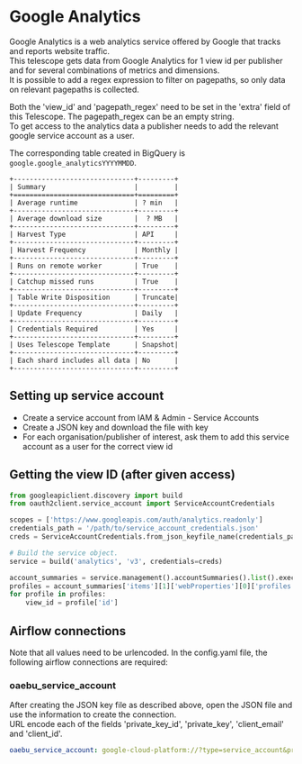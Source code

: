 # Google Analytics

Google Analytics is a web analytics service offered by Google that tracks and reports website traffic.  
This telescope gets data from Google Analytics for 1 view id per publisher and for several combinations of metrics and dimensions.  
It is possible to add a regex expression to filter on pagepaths, so only data on relevant pagepaths is collected.  

Both the 'view_id' and 'pagepath_regex' need to be set in the 'extra' field of this Telescope. The pagepath_regex can be an empty string.  
To get access to the analytics data a publisher needs to add the relevant google service account as a user.

The corresponding table created in BigQuery is `google.google_analyticsYYYYMMDD`.

```eval_rst
+------------------------------+---------+
| Summary                      |         |
+==============================+=========+
| Average runtime              | ? min   |
+------------------------------+---------+
| Average download size        |  ? MB   |
+------------------------------+---------+
| Harvest Type                 | API     |
+------------------------------+---------+
| Harvest Frequency            | Monthly |
+------------------------------+---------+
| Runs on remote worker        | True    |
+------------------------------+---------+
| Catchup missed runs          | True    |
+------------------------------+---------+
| Table Write Disposition      | Truncate|
+------------------------------+---------+
| Update Frequency             | Daily   |
+------------------------------+---------+
| Credentials Required         | Yes     |
+------------------------------+---------+
| Uses Telescope Template      | Snapshot|
+------------------------------+---------+
| Each shard includes all data | No      |
+------------------------------+---------+
```

## Setting up service account
* Create a service account from IAM & Admin - Service Accounts
* Create a JSON key and download the file with key
* For each organisation/publisher of interest, ask them to add this service account as a user for the correct view id

## Getting the view ID (after given access)
```python
from googleapiclient.discovery import build
from oauth2client.service_account import ServiceAccountCredentials

scopes = ['https://www.googleapis.com/auth/analytics.readonly']
credentials_path = '/path/to/service_account_credentials.json'
creds = ServiceAccountCredentials.from_json_keyfile_name(credentials_path, scopes=scopes)

# Build the service object.
service = build('analytics', 'v3', credentials=creds)

account_summaries = service.management().accountSummaries().list().execute()
profiles = account_summaries['items'][1]['webProperties'][0]['profiles']
for profile in profiles:
    view_id = profile['id']
```

## Airflow connections
Note that all values need to be urlencoded.
In the config.yaml file, the following airflow connections are required:  

### oaebu_service_account
After creating the JSON key file as described above, open the JSON file and use the information to create the connection.  
URL encode each of the fields 'private_key_id', 'private_key', 'client_email' and 'client_id'.
```yaml
oaebu_service_account: google-cloud-platform://?type=service_account&private_key_id=<private_key_id>&private_key=<private_key>&client_email=<client_email>&client_id=<client_id>
```